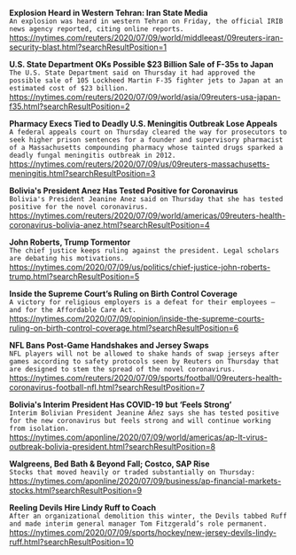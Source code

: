 **Explosion Heard in Western Tehran: Iran State Media**\
`An explosion was heard in western Tehran on Friday, the official IRIB news agency reported, citing online reports.`\
https://nytimes.com/reuters/2020/07/09/world/middleeast/09reuters-iran-security-blast.html?searchResultPosition=1

**U.S. State Department OKs Possible $23 Billion Sale of F-35s to Japan**\
`The U.S. State Department said on Thursday it had approved the possible sale of 105 Lockheed Martin F-35 fighter jets to Japan at an estimated cost of $23 billion.`\
https://nytimes.com/reuters/2020/07/09/world/asia/09reuters-usa-japan-f35.html?searchResultPosition=2

**Pharmacy Execs Tied to Deadly U.S. Meningitis Outbreak Lose Appeals**\
`A federal appeals court on Thursday cleared the way for prosecutors to seek higher prison sentences for a founder and supervisory pharmacist of a Massachusetts compounding pharmacy whose tainted drugs sparked a deadly fungal meningitis outbreak in 2012.`\
https://nytimes.com/reuters/2020/07/09/us/09reuters-massachusetts-meningitis.html?searchResultPosition=3

**Bolivia's President Anez Has Tested Positive for Coronavirus**\
`Bolivia's President Jeanine Anez said on Thursday that she has tested positive for the novel coronavirus. `\
https://nytimes.com/reuters/2020/07/09/world/americas/09reuters-health-coronavirus-bolivia-anez.html?searchResultPosition=4

**John Roberts, Trump Tormentor**\
`The chief justice keeps ruling against the president. Legal scholars are debating his motivations.`\
https://nytimes.com/2020/07/09/us/politics/chief-justice-john-roberts-trump.html?searchResultPosition=5

**Inside the Supreme Court’s Ruling on Birth Control Coverage**\
`A victory for religious employers is a defeat for their employees — and for the Affordable Care Act.`\
https://nytimes.com/2020/07/09/opinion/inside-the-supreme-courts-ruling-on-birth-control-coverage.html?searchResultPosition=6

**NFL Bans Post-Game Handshakes and Jersey Swaps**\
`NFL players will not be allowed to shake hands of swap jerseys after games according to safety protocols seen by Reuters on Thursday that are designed to stem the spread of the novel coronavirus.`\
https://nytimes.com/reuters/2020/07/09/sports/football/09reuters-health-coronavirus-football-nfl.html?searchResultPosition=7

**Bolivia's Interim President Has COVID-19 but ‘Feels Strong’**\
`Interim Bolivian President Jeanine Áñez says she has tested positive for the new coronavirus but feels strong and will continue working from isolation. `\
https://nytimes.com/aponline/2020/07/09/world/americas/ap-lt-virus-outbreak-bolivia-president.html?searchResultPosition=8

**Walgreens, Bed Bath & Beyond Fall; Costco, SAP Rise**\
`Stocks that moved heavily or traded substantially on Thursday:`\
https://nytimes.com/aponline/2020/07/09/business/ap-financial-markets-stocks.html?searchResultPosition=9

**Reeling Devils Hire Lindy Ruff to Coach**\
`After an organizational demolition this winter, the Devils tabbed Ruff and made interim general manager Tom Fitzgerald’s role permanent.`\
https://nytimes.com/2020/07/09/sports/hockey/new-jersey-devils-lindy-ruff.html?searchResultPosition=10

